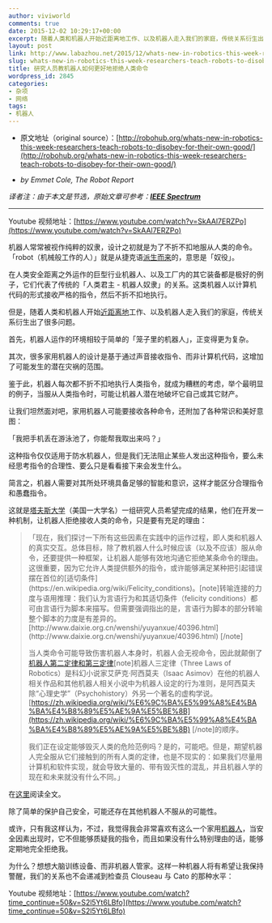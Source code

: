 ```yaml
---
author: viviworld
comments: true
date: 2015-12-02 10:29:17+00:00
excerpt: 随着人类和机器人开始近距离地工作、以及机器人走入我们的家庭，传统关系衍生出了很多问题。机器人每次都不折不扣地执行人类指令，就成为糟糕的考虑，举个最明显的例子，当服从人类指令时，可能让机器人潜在地破坏它自己或其它财产。
layout: post
link: http://www.labazhou.net/2015/12/whats-new-in-robotics-this-week-researchers-teach-robots-to-disobey-for-their-own-good/
slug: whats-new-in-robotics-this-week-researchers-teach-robots-to-disobey-for-their-own-good
title: 研究人员教机器人如何更好地拒绝人类命令
wordpress_id: 2845
categories:
- 杂项
- 网络
tags:
- 机器人
---
```



	
  * 原文地址（original source）：[http://robohub.org/whats-new-in-robotics-this-week-researchers-teach-robots-to-disobey-for-their-own-good/](http://robohub.org/whats-new-in-robotics-this-week-researchers-teach-robots-to-disobey-for-their-own-good/)

	
  * _by Emmet Cole, The Robot Report_


_译者注：由于本文是节选，原始文章可参考：[**IEEE Spectrum**](http://spectrum.ieee.org/automaton/robotics/artificial-intelligence/researchers-teaching-robots-how-to-best-reject-orders-from-humans)_



* * *



Youtube 视频地址：[https://www.youtube.com/watch?v=SkAAl7ERZPo](https://www.youtube.com/watch?v=SkAAl7ERZPo)

机器人常常被视作纯粹的奴隶，设计之初就是为了不折不扣地服从人类的命令。「robot（机械般工作的人）」就是从捷克语[派生而来](http://www.etymonline.com/index.php?term=robot)的，意思是「奴役」。

在人类安全距离之外运作的巨型行业机器人、以及工厂内的其它装备都是极好的例子，它们代表了传统的「人类君主 - 机器人奴隶」的关系。这类机器人以计算机代码的形式接收严格的指令，然后不折不扣地执行。

但是，随着人类和机器人开始[近距离地](http://blog.robotiq.com/what-does-collaborative-robot-mean)工作、以及机器人走入我们的家庭，传统关系衍生出了很多问题。

首先，机器人运作的环境相较于简单的「笼子里的机器人」，正变得更为复杂。

其次，很多家用机器人的设计是基于通过声音接收指令、而非计算机代码，这增加了可能发生的潜在灾祸的范围。

鉴于此，机器人每次都不折不扣地执行人类指令，就成为糟糕的考虑，举个最明显的例子，当服从人类指令时，可能让机器人潜在地破坏它自己或其它财产。

让我们坦然面对吧，家用机器人可能要接收各种命令，还附加了各种常识和美好意图：

「我把手机丢在游泳池了，你能帮我取出来吗？」

这种指令仅仅适用于防水机器人，但是我们无法阻止某些人发出这种指令，要么未经思考指令的合理性、要么只是看看接下来会发生什么。

简言之，机器人需要对其所处环境具备足够的智能和意识，这样才能区分合理指令和愚蠢指令。

这就是[塔夫斯大学](http://hrilab.tufts.edu/)（美国一大学名）一组研究人员希望完成的结果，他们在开发一种机制，让机器人拒绝接收人类的命令，只是要有充足的理由：


<blockquote>「现在，我们探讨一下所有这些因素在实践中的运作过程，即人类和机器人的真实交互。总体目标，除了教机器人什么时候应该（以及不应该）服从命令，还要提供一种框架，让机器人能够有效地沟通它拒绝某条命令的理由。这很重要，因为它允许人类提供额外的指令，或许能够满足某种把引起错误摆在首位的[适切条件](https://en.wikipedia.org/wiki/Felicity_conditions)。[note]转喻连接的力度与语用推理：我们认为言语行为和其适切条件（felicity conditions）都可由言语行为脚本来描写。但需要强调指出的是，言语行为脚本的部分转喻整个脚本的力度是有差异的。[http://www.daixie.org.cn/wenshi/yuyanxue/40396.html](http://www.daixie.org.cn/wenshi/yuyanxue/40396.html) [/note]

当人类命令可能导致伤害机器人本身时，机器人会无视命令，因此就颠倒了[机器人第二定律和第三定律](https://en.wikipedia.org/wiki/Laws_of_robotics#Isaac_Asimov.27s_.22Three_Laws_of_Robotics.22)[note]机器人三定律（Three Laws of Robotics）是科幻小说家艾萨克·阿西莫夫（Isaac Asimov）在他的机器人相关作品和其他机器人相关小说中为机器人设定的行为准则，是阿西莫夫除“心理史学”（Psychohistory）外另一个著名的虚构学说。[https://zh.wikipedia.org/wiki/%E6%9C%BA%E5%99%A8%E4%BA%BA%E4%B8%89%E5%AE%9A%E5%BE%8B](https://zh.wikipedia.org/wiki/%E6%9C%BA%E5%99%A8%E4%BA%BA%E4%B8%89%E5%AE%9A%E5%BE%8B) [/note]的顺序。

我们正在设定能够毁灭人类的危险范例吗？是的，可能吧。但是，期望机器人完全服从它们接触到的所有人类的定律，也是不现实的：如果我们尽量用计算机和软件实现，就会导致大量的、带有毁灭性的混乱，并且机器人学的现在和未来就没有什么不同。」</blockquote>


在[这里](http://hrilab.tufts.edu/publications/briggsscheutz15aaaifs.pdf)阅读全文。

除了简单的保护自己安全，可能还存在其他机器人不服从的可能性。

或许，只有我这样认为，不过，我觉得我会非常喜欢有这么一个家用[机器人](http://www.labazhou.net/2015/08/what-is-the-definition-of-a-robot/)，当安全因素出现时，它不但能够质疑我的指令，而且如果没有什么特别理由的话，能够定期地完全拒绝我。

为什么？想想大脑训练设备、而非机器人管家。这样一种机器人将有希望让我保持警醒，我们的关系也不会递减到检查员 Clouseau 与 Cato 的那种水平：

Youtube 视频地址：[https://www.youtube.com/watch?time_continue=50&v=S2l5Yt6LBfo](https://www.youtube.com/watch?time_continue=50&v=S2l5Yt6LBfo)
